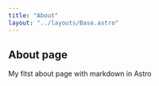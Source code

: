 ```yaml
---
title: "About"
layout: "../layouts/Base.astro"
---
```


## About page

My fitst about page with markdown in Astro
